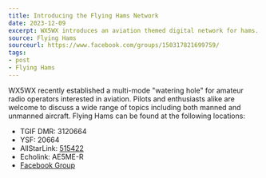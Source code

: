 ```yaml
---
title: Introducing the Flying Hams Network
date: 2023-12-09
excerpt: WX5WX introduces an aviation themed digital network for hams.
source: Flying Hams
sourceurl: https://www.facebook.com/groups/150317821699759/
tags:
- post
- Flying Hams
---
```

WX5WX recently established a multi-mode "watering hole" for amateur radio operators interested in aviation. Pilots and enthusiasts alike are welcome to discuss a wide range of topics including both manned and unmanned aircraft. Flying Hams can be found at the following locations:

- TGIF DMR: 3120664
- YSF: 20664
- AllStarLink: [515422](http://stats.allstarlink.org/stats/515422)
- Echolink: AE5ME-R
- [Facebook Group](https://www.facebook.com/groups/150317821699759/)